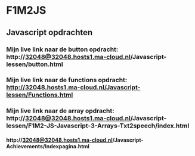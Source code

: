 # F1M2JS
## Javascript opdrachten
### Mijn live link naar de button opdracht: http://32048@32048.hosts1.ma-cloud.nl/Javascript-lessen/button.html
### Mijn live link naar de functions opdracht: http://32048.hosts1.ma-cloud.nl/Javascript-lessen/Functions.html
### Mijn live link naar de array opdracht: http://32048@32048.hosts1.ma-cloud.nl/Javascript-lessen/F1M2-JS-Javascript-3-Arrays-Txt2speech/index.html
#### http://32048@32048.hosts1.ma-cloud.nl/Javascript-Achievements/Indexpagina.html